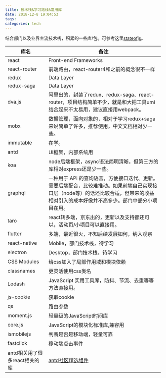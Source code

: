 ```yaml
---
title: 技术栈&学习路线&常用库
date: 2018-12-8 19:04:53
tags:
categories: tech
---
```

结合部门以及业界主流技术栈，积累的一些库/包。可参考这里[stateofjs](https://stateofjs.com/)。

库名 | 备注
---|---
react | Front-end Frameworks
react-router | 前端路由，react-router4和之前的概念很不一样
redux | Data Layer
redux-saga | Data Layer
dva.js|	阿里出的，封装了redux、redux-saga、react-router，项目结构简单不少，就是和大把工具umi结合起来不太易用，建议直接用webpack。
mobx | 数据管理，面向对象的，相对于学习redux+saga来说简单了许多，推荐使用，中文文档相对少一些。
immutable | 在学。
antd | UI框架，内部系统用
koa | node后端框架，async语法简明清晰，但第三方的库相对express还是少一些。
graphql | 一种用于 API 的查询语言，方便接口迭代、更新。需要后端配合，比较难推动。如果前端自己实现接口层（node等）的话还比较合适，但带来的收益相对引入的成本好像并不高多少。部门中部分小项目在用。
taro| react转多端，京东出的，更新以及支持都还可以，活动页/小项目可以直接用。
flutter| 多端，最近很火，不知后续发展如何，纳入观察
react-native | Mobile，部门技术栈，待学习
electron | Desktop，部门技术栈，待学习
CSS Modules | 给css加入了局部作用域和模块依赖
classnames | 更灵活使用css类名
Lodash | JavaScript 实用工具库，防抖、节流、去重等等方法直接用。
js-cookie | 获取cookie
qs | 路由参数
moment.js | 轻量级的JavaScript时间库
core.js | JavaScript的模块化标准库,兼容用
ismobilejs | 判断是否是移动端，轻量可靠
fastclick | 移动端点击事件
antd相关用了很多react相关的库 | [antd社区精选组件](https://ant.design/docs/react/recommendation-cn)



